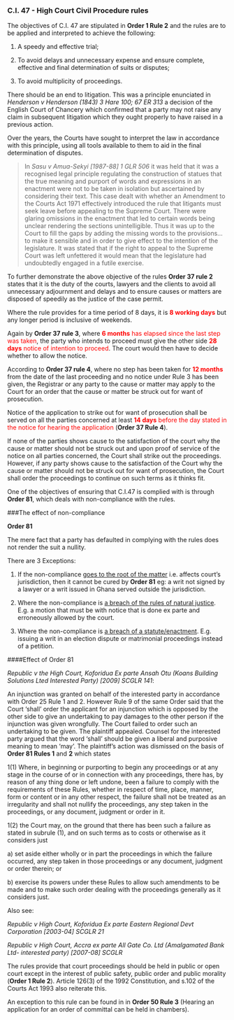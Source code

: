 
### C.I. 47 - High Court Civil Procedure rules

The objectives of C.I. 47 are stipulated in **Order 1 Rule 2** and the rules are to be applied and interpreted to achieve the following:

1. A speedy and effective trial; 

2. To avoid delays and unnecessary expense and ensure complete, effective and final determination of suits or disputes; 

3. To avoid multiplicity of proceedings. 

There should be an end to litigation. This was a principle enunciated in _Henderson v Henderson (1843) 3 Hare 100; 67 ER 313_ a decision of the English Court of Chancery which confirmed that a party may not raise any claim in subsequent litigation which they ought properly to have raised in a previous action.

Over the years, the Courts have sought to interpret the law in accordance with this principle, using all tools available to them to aid in the final determination of disputes.

>In _Sasu v Amua-Sekyi [1987-88] 1 GLR 506_ it was held that it was a recognised legal principle regulating the construction of statues that the true meaning and purport of words and expressions in an enactment were not to be taken in isolation but ascertained by considering their text. This case dealt with whether an Amendment to the Courts Act 1971 effectively introduced the rule that litigants must seek leave before appealing to the Supreme Court. There were glaring omissions in the enactment that led to certain words being unclear rendering the sections unintelligible. Thus it was up to the Court to fill the gaps by adding the missing words to the provisions…to make it sensible and in order to give effect to the intention of the legislature. It was stated that if the right to appeal to the Supreme Court was left unfettered it would mean that the legislature had undoubtedly engaged in a futile exercise. 

To further demonstrate the above objective of the rules **Order 37 rule 2** states that it is the duty of the courts, lawyers and the clients to avoid all unnecessary adjournment and delays and to ensure causes or matters are disposed of speedily as the justice of the case permit. 

Where the rule provides for a time period of 8 days, it is <span style="color:red;">**8 working days**</span> but any longer period is inclusive of weekends.

Again by **Order 37 rule 3**, where <span style="color:red;">**6 months** has elapsed since the last step was taken</span>, the party who intends to proceed must give the other side <span style="color:red;">**28 days** notice of intention to proceed</span>. The court would then have to decide whether to allow the notice. 

According to **Order 37 rule 4**, where no step has been taken for <span style="color:red;">**12 months**</span> from the date of the last proceeding and no notice under Rule 3 has been given, the Registrar or any party to the cause or matter may apply to the Court for an order that the cause or matter be struck out for want of prosecution. 

Notice of the application to strike out for want of prosecution shall be served on all the parties concerned at least <span style="color:red;">**14 days** before the day stated in the notice for hearing the application</span> (**Order 37 Rule 4**). 

If none of the parties shows cause to the satisfaction of the court why the cause or matter should not be struck out and upon proof of service of the notice on all parties concerned, the Court shall strike out the proceedings. However, if any party shows cause to the satisfaction of the Court why the cause or matter should not be struck out for want of prosecution, the Court shall order the proceedings to continue on such terms as it thinks fit.

One of the objectives of ensuring that C.I.47 is complied with is through **Order 81**, which deals with non-compliance with the rules. 

###The effect of non-compliance

**Order 81**
  
The mere fact that a party has defaulted in complying with the rules does not render the suit a nullity.

There are 3 Exceptions:

1. If the non-compliance <u>goes to the root of the matter</u> i.e. affects court’s jurisdiction, then it cannot be cured by **Order 81** eg: a writ not signed by a lawyer or a writ issued in Ghana served outside the jurisdiction.

2. Where the non-compliance is <u>a breach of the rules of natural justice</u>. E.g. a motion that must be with notice that is done ex parte and erroneously allowed by the court.

3. Where the non-compliance is <u>a breach of a statute/enactment</u>. E.g. issuing a writ in an election dispute or matrimonial proceedings instead of a petition.


####Effect of Order 81

_Republic v the High Court, Koforidua Ex parte Ansah Otu (Koans Building Solutions Lted Interested Party) [2009] SCGLR 141_: 

An injunction was granted on behalf of the interested party in accordance with Order 25 Rule 1 and 2. However Rule 9 of the same Order said that the Court ‘shall’ order the applicant for an injunction which is opposed by the other side to give an undertaking to pay damages to the other person if the injunction was given wrongfully. The Court failed to order such an undertaking to be given. The plaintiff appealed. Counsel for the interested party argued that the word ‘shall’ should be given a liberal and purposive meaning to mean ‘may’. The plaintiff’s action was dismissed on the basis of **Order 81 Rules 1** and **2** which states

1(1) Where, in beginning or purporting to begin any proceedings or at any stage in the course of or in connection with any proceedings, there has, by reason of any thing done or left undone, been a failure to comply with the requirements of these Rules, whether in respect of time, place, manner, form or content or in any other respect, the failure shall not be treated as an irregularity and shall not nullify the proceedings, any step taken in the proceedings, or any document, judgment or order in it. 

1(2) the Court may, on the ground that there has been such a failure as stated in subrule (1), and on such terms as to costs or otherwise as it considers just
 
a) set aside either wholly or in part the proceedings in which the failure occurred, any step taken in those proceedings or any document, judgment or order therein; or

b) exercise its powers under these Rules to allow such amendments to be made and to make such order dealing with the proceedings generally as it considers just.

Also see:

_Republic v High Court, Koforidua Ex parte Eastern Regional Devt Corporation [2003-04] SCGLR 21_

_Republic v High Court, Accra ex parte All Gate Co. Ltd (Amalgamated Bank Ltd- interested party) [2007-08] SCGLR_

The rules provide that court proceedings should be held in public or open court except in the interest of  public safety, public order and public morality (**Order 1 Rule 2**). Article 126(3) of the 1992 Constitution, and s.102 of the Courts Act 1993 also reiterate this. 

An exception to this rule can be found in in **Order 50 Rule 3** (Hearing an application for an order of committal can be held in chambers). 
